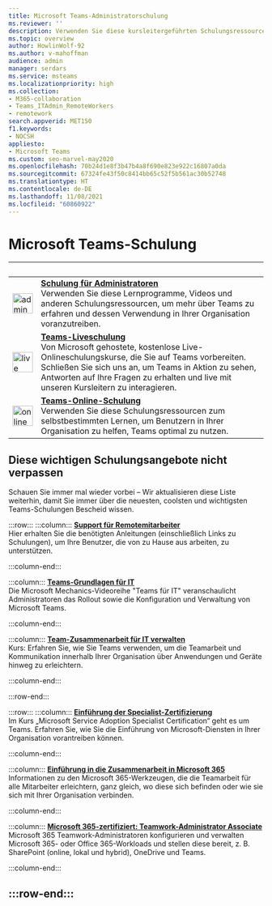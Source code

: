 ```yaml
---
title: Microsoft Teams-Administratorschulung
ms.reviewer: ''
description: Verwenden Sie diese kursleitergeführten Schulungsressourcen und Lernvideos für Endbenutzer und Administratoren, um Microsoft Teams in Ihrer Organisation optimal zu nutzen.
ms.topic: overview
author: HowlinWolf-92
ms.author: v-mahoffman
audience: admin
manager: serdars
ms.service: msteams
ms.localizationpriority: high
ms.collection:
- M365-collaboration
- Teams_ITAdmin_RemoteWorkers
- remotework
search.appverid: MET150
f1.keywords:
- NOCSH
appliesto:
- Microsoft Teams
ms.custom: seo-marvel-may2020
ms.openlocfilehash: 70b24d1e8f3b47b4a8f690e823e922c16807a0da
ms.sourcegitcommit: 67324fe43f50c8414bb65c52f5b561ac30b52748
ms.translationtype: HT
ms.contentlocale: de-DE
ms.lasthandoff: 11/08/2021
ms.locfileid: "60860922"
---
```

# <a name="microsoft-teams-training"></a>Microsoft Teams-Schulung

| &nbsp; | &nbsp; |
| ------------- | ------------- |
| <img src="/office/media/icons/walkthrough-map-teams.svg" width="40 px" height="40 px" alt="admin training"> | **[Schulung für Administratoren](./itadmin-readiness.md)** </br> Verwenden Sie diese Lernprogramme, Videos und anderen Schulungsressourcen, um mehr über Teams zu erfahren und dessen Verwendung in Ihrer Organisation voranzutreiben. 
| <img src="/office/media/icons/education-tutorial-teams.svg" width="40 px" height="40 px" alt="live training"> | **[Teams-Liveschulung](./instructor-led-training-teams-landing-page.yml)** </br> Von Microsoft gehostete, kostenlose Live-Onlineschulungskurse, die Sie auf Teams vorbereiten. Schließen Sie sich uns an, um Teams in Aktion zu sehen, Antworten auf Ihre Fragen zu erhalten und live mit unseren Kursleitern zu interagieren. 
| <img src="/office/media/icons/user.svg" width="40 px" height="40 px" alt="online training" > | **[Teams-Online-Schulung](https://support.office.com/article/microsoft-teams-video-training-4f108e54-240b-4351-8084-b1089f0d21d7)** </br> Verwenden Sie diese Schulungsressourcen zum selbstbestimmten Lernen, um Benutzern in Ihrer Organisation zu helfen, Teams optimal zu nutzen. |

## <a name="dont-miss-these-key-training-offerings"></a>Diese wichtigen Schulungsangebote nicht verpassen

Schauen Sie immer mal wieder vorbei – Wir aktualisieren diese Liste weiterhin, damit Sie immer über die neuesten, coolsten und wichtigsten Teams-Schulungen Bescheid wissen.

:::row:::
   :::column:::
   **[Support für Remotemitarbeiter](./support-remote-work-with-teams.md)** </br>
   Hier erhalten Sie die benötigten Anleitungen (einschließlich Links zu Schulungen), um Ihre Benutzer, die von zu Hause aus arbeiten, zu unterstützen.

   :::column-end:::

   :::column:::
   **[Teams-Grundlagen für IT](https://aka.ms/MicrosoftTeamsforIT)** </br>
   Die Microsoft Mechanics-Videoreihe "Teams für IT" veranschaulicht Administratoren das Rollout sowie die Konfiguration und Verwaltung von Microsoft Teams.

   :::column-end:::

   :::column:::
   **[Team-Zusammenarbeit für IT verwalten](/learn/paths/m365-manage-team-collaboration)** </br>
   Kurs: Erfahren Sie, wie Sie Teams verwenden, um die Teamarbeit und Kommunikation innerhalb Ihrer Organisation über Anwendungen und Geräte hinweg zu erleichtern.

   :::column-end:::

:::row-end:::

:::row:::
   :::column:::
   **[Einführung der Specialist-Zertifizierung](/learn/paths/m365-service-adoption/)** </br> Im Kurs „Microsoft Service Adoption Specialist Certification“ geht es um Teams. Erfahren Sie, wie Sie die Einführung von Microsoft-Diensten in Ihrer Organisation vorantreiben können.

   :::column-end:::

   :::column:::
   **[Einführung in die Zusammenarbeit in Microsoft 365](/learn/modules/intro-to-teamwork-in-m365/index)** </br>
   Informationen zu den Microsoft 365-Werkzeugen, die die Teamarbeit für alle Mitarbeiter erleichtern, ganz gleich, wo diese sich befinden oder wie sie sich mit Ihrer Organisation verbinden.

   :::column-end:::

   :::column:::
   **[Microsoft 365-zertifiziert: Teamwork-Administrator Associate](https://www.microsoft.com/learning/m365-teamwork-administrator.aspx)** </br>
   Microsoft 365 Teamwork-Administratoren konfigurieren und verwalten Microsoft 365- oder Office 365-Workloads und stellen diese bereit, z. B. SharePoint (online, lokal und hybrid), OneDrive und Teams. 

   :::column-end:::

:::row-end:::
---
